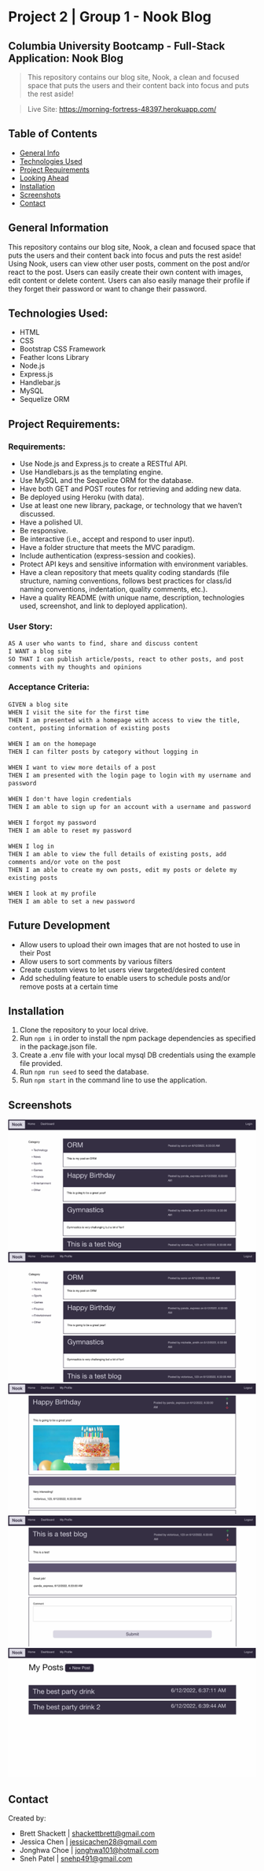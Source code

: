 # Project 2 | Group 1 - Nook Blog

## Columbia University Bootcamp - Full-Stack Application: Nook Blog

> This repository contains our blog site, Nook, a clean and focused space that puts the users and their content back into focus and puts the rest aside!

> Live Site: https://morning-fortress-48397.herokuapp.com/

## Table of Contents

- [General Info](#general-information)
- [Technologies Used](#technologies-used)
- [Project Requirements](#project-requirements)
- [Looking Ahead](#future-development)
- [Installation](#installation)
- [Screenshots](#screenshots)
- [Contact](#contact)

## General Information

This repository contains our blog site, Nook, a clean and focused space that puts the users and their content back into focus and puts the rest aside! Using Nook, users can view other user posts, comment on the post and/or react to the post. Users can easily create their own content with images, edit content or delete content. Users can also easily manage their profile if they forget their password or want to change their password.

## Technologies Used:

- HTML
- CSS
- Bootstrap CSS Framework
- Feather Icons Library
- Node.js
- Express.js
- Handlebar.js
- MySQL
- Sequelize ORM

## Project Requirements:

### Requirements:

- Use Node.js and Express.js to create a RESTful API.
- Use Handlebars.js as the templating engine.
- Use MySQL and the Sequelize ORM for the database.
- Have both GET and POST routes for retrieving and adding new data.
- Be deployed using Heroku (with data).
- Use at least one new library, package, or technology that we haven’t discussed.
- Have a polished UI.
- Be responsive.
- Be interactive (i.e., accept and respond to user input).
- Have a folder structure that meets the MVC paradigm.
- Include authentication (express-session and cookies).
- Protect API keys and sensitive information with environment variables.
- Have a clean repository that meets quality coding standards (file structure, naming conventions, follows best practices for class/id naming conventions, indentation, quality comments, etc.).
- Have a quality README (with unique name, description, technologies used, screenshot, and link to deployed application).

### User Story:

```
AS A user who wants to find, share and discuss content
I WANT a blog site
SO THAT I can publish article/posts, react to other posts, and post comments with my thoughts and opinions
```

### Acceptance Criteria:

```
GIVEN a blog site
WHEN I visit the site for the first time
THEN I am presented with a homepage with access to view the title, content, posting information of existing posts

WHEN I am on the homepage
THEN I can filter posts by category without logging in

WHEN I want to view more details of a post
THEN I am presented with the login page to login with my username and password

WHEN I don't have login credentials
THEN I am able to sign up for an account with a username and password

WHEN I forgot my password
THEN I am able to reset my password

WHEN I log in
THEN I am able to view the full details of existing posts, add comments and/or vote on the post
THEN I am able to create my own posts, edit my posts or delete my existing posts

WHEN I look at my profile
THEN I am able to set a new password
```

## Future Development

- Allow users to upload their own images that are not hosted to use in their Post
- Allow users to sort comments by various filters
- Create custom views to let users view targeted/desired content
- Add scheduling feature to enable users to schedule posts and/or remove posts at a certain time

## Installation

1. Clone the repository to your local drive.
2. Run `npm i` in order to install the npm package dependencies as specified in the package.json file.
3. Create a .env file with your local mysql DB credentials using the example file provided.
4. Run `npm run seed` to seed the database.
5. Run `npm start` in the command line to use the application.

## Screenshots

![Website Homepage](./assets/homepage.png)
![Website Homepage - Logged In User](./assets/logged-in-homepage.png)
![Website Single Post Page](./assets/logged-in-post-view.png)
![Website Single Post Page 2](./assets/logged-in-post-view-2.png)
![Website Dashboard](./assets/logged-in-dashboard.png)

## Contact

Created by:

- Brett Shackett | shackettbrett@gmail.com
- Jessica Chen | jessicachen28@gmail.com
- Jonghwa Choe | jonghwa101@hotmail.com
- Sneh Patel | snehp491@gmail.com

